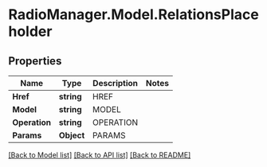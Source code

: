 # RadioManager.Model.RelationsPlaceholder
## Properties

Name | Type | Description | Notes
------------ | ------------- | ------------- | -------------
**Href** | **string** | HREF | 
**Model** | **string** | MODEL | 
**Operation** | **string** | OPERATION | 
**Params** | **Object** | PARAMS | 

[[Back to Model list]](../README.md#documentation-for-models) [[Back to API list]](../README.md#documentation-for-api-endpoints) [[Back to README]](../README.md)

